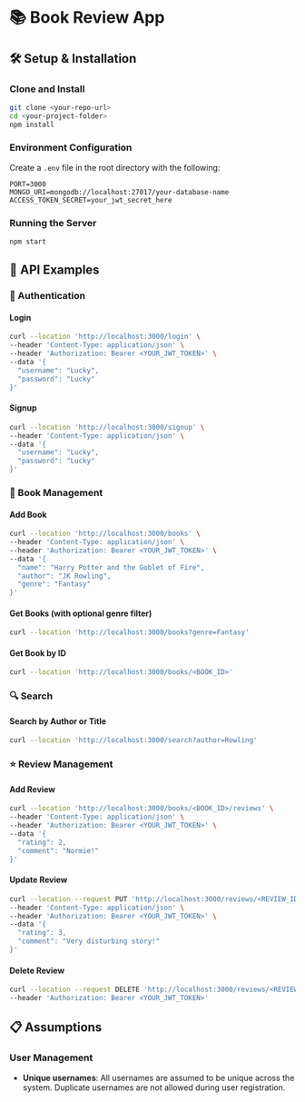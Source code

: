 # 📚 Book Review App

## 🛠️ Setup & Installation

### Clone and Install
```bash
git clone <your-repo-url>
cd <your-project-folder>
npm install
```

### Environment Configuration
Create a `.env` file in the root directory with the following:
```env
PORT=3000
MONGO_URI=mongodb://localhost:27017/your-database-name
ACCESS_TOKEN_SECRET=your_jwt_secret_here
```

### Running the Server
```bash
npm start
```

## 🔧 API Examples

### 🔐 Authentication

#### Login
```bash
curl --location 'http://localhost:3000/login' \
--header 'Content-Type: application/json' \
--header 'Authorization: Bearer <YOUR_JWT_TOKEN>' \
--data '{
  "username": "Lucky",
  "password": "Lucky"
}'
```

#### Signup
```bash
curl --location 'http://localhost:3000/signup' \
--header 'Content-Type: application/json' \
--data '{
  "username": "Lucky",
  "password": "Lucky"
}'
```

### 📖 Book Management

#### Add Book
```bash
curl --location 'http://localhost:3000/books' \
--header 'Content-Type: application/json' \
--header 'Authorization: Bearer <YOUR_JWT_TOKEN>' \
--data '{
  "name": "Harry Potter and the Goblet of Fire",
  "author": "JK Rowling",
  "genre": "Fantasy"
}'
```

#### Get Books (with optional genre filter)
```bash
curl --location 'http://localhost:3000/books?genre=Fantasy'
```

#### Get Book by ID
```bash
curl --location 'http://localhost:3000/books/<BOOK_ID>'
```

### 🔍 Search

#### Search by Author or Title
```bash
curl --location 'http://localhost:3000/search?author=Rowling'
```

### ⭐ Review Management

#### Add Review
```bash
curl --location 'http://localhost:3000/books/<BOOK_ID>/reviews' \
--header 'Content-Type: application/json' \
--header 'Authorization: Bearer <YOUR_JWT_TOKEN>' \
--data '{
  "rating": 2,
  "comment": "Normie!"
}'
```

#### Update Review
```bash
curl --location --request PUT 'http://localhost:3000/reviews/<REVIEW_ID>' \
--header 'Content-Type: application/json' \
--header 'Authorization: Bearer <YOUR_JWT_TOKEN>' \
--data '{
  "rating": 3,
  "comment": "Very disturbing story!"
}'
```

#### Delete Review
```bash
curl --location --request DELETE 'http://localhost:3000/reviews/<REVIEW_ID>' \
--header 'Authorization: Bearer <YOUR_JWT_TOKEN>'
```

## 📋 Assumptions

### User Management
- **Unique usernames**: All usernames are assumed to be unique across the system. Duplicate usernames are not allowed during user registration.